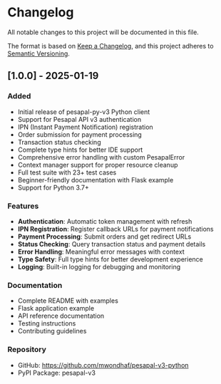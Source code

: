 # Changelog

All notable changes to this project will be documented in this file.

The format is based on [Keep a Changelog](https://keepachangelog.com/en/1.0.0/),
and this project adheres to [Semantic Versioning](https://semver.org/spec/v2.0.0.html).

## [1.0.0] - 2025-01-19

### Added
- Initial release of pesapal-py-v3 Python client
- Support for Pesapal API v3 authentication
- IPN (Instant Payment Notification) registration
- Order submission for payment processing
- Transaction status checking
- Complete type hints for better IDE support
- Comprehensive error handling with custom PesapalError
- Context manager support for proper resource cleanup
- Full test suite with 23+ test cases
- Beginner-friendly documentation with Flask example
- Support for Python 3.7+

### Features
- **Authentication**: Automatic token management with refresh
- **IPN Registration**: Register callback URLs for payment notifications
- **Payment Processing**: Submit orders and get redirect URLs
- **Status Checking**: Query transaction status and payment details
- **Error Handling**: Meaningful error messages with context
- **Type Safety**: Full type hints for better development experience
- **Logging**: Built-in logging for debugging and monitoring

### Documentation
- Complete README with examples
- Flask application example
- API reference documentation
- Testing instructions
- Contributing guidelines

### Repository
- GitHub: https://github.com/mwondhaf/pesapal-v3-python
- PyPI Package: pesapal-v3
